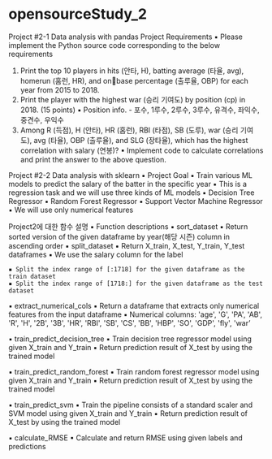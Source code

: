 # opensourceStudy_2

Project #2-1 Data analysis with pandas
Project Requirements 
▪ Please implement the Python source code corresponding to the below requirements
1) Print the top 10 players in hits (안타, H), batting average (타율, avg), homerun (홈런, HR), and onbase percentage (출루율, OBP) for each year from 2015 to 2018.
2) Print the player with the highest war (승리 기여도) by position (cp) in 2018. (15 points)
▪ Position info. - 포수, 1루수, 2루수, 3루수, 유격수, 좌익수, 중견수, 우익수
3) Among R (득점), H (안타), HR (홈런), RBI (타점), SB (도루), war (승리 기여도), avg (타율), OBP 
(출루율), and SLG (장타율), which has the highest correlation with salary (연봉)? 
▪ Implement code to calculate correlations and print the answer to the above question.


Project #2-2 Data analysis with sklearn
▪ Project Goal
  ▪ Train various ML models to predict the salary of the batter in the specific year
  ▪ This is a regression task and we will use three kinds of ML models
    ▪ Decision Tree Regressor
    ▪ Random Forest Regressor
    ▪ Support Vector Machine Regressor
  ▪ We will use only numerical features

Project2에 대한 함수 설명
▪ Function descriptions
  ▪ sort_dataset
    ▪ Return sorted version of the given dataframe by year(해당 시즌) column in ascending order
  ▪ split_dataset
    ▪ Return X_train, X_test, Y_train, Y_test dataframes
    ▪ We use the salary column for the label
 
    ▪ Split the index range of [:1718] for the given dataframe as the train dataset
    ▪ Split the index range of [1718:] for the given dataframe as the test dataset

  ▪ extract_numerical_cols
    ▪ Return a dataframe that extracts only numerical features from the input dataframe
    ▪ Numerical columns: 'age', 'G', 'PA', 'AB', 'R', 'H', '2B', '3B', 'HR', 
      'RBI', 'SB', 'CS', 'BB', 'HBP', 'SO', 'GDP', 'fly', 'war’
      
  ▪ train_predict_decision_tree
    ▪ Train decision tree regressor model using given X_train and Y_train
    ▪ Return prediction result of X_test by using the trained model

  ▪ train_predict_random_forest
    ▪ Train random forest regressor model using given X_train and Y_train
    ▪ Return prediction result of X_test by using the trained model
    
  ▪ train_predict_svm
    ▪ Train the pipeline consists of a standard scaler and SVM model using given X_train and 
      Y_train
    ▪ Return prediction result of X_test by using the trained model

  ▪ calculate_RMSE
    ▪ Calculate and return RMSE using given labels and predictions
